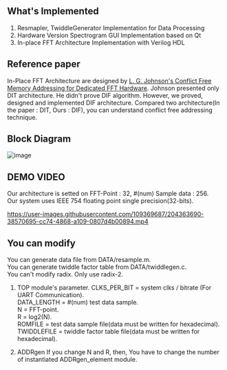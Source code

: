 ## What's Implemented
1. Resmapler, TwiddleGenerator Implementation for Data Processing
2. Hardware Version Spectrogram GUI Implementation based on Qt
3. In-place FFT Architecture Implementation with Verilog HDL

## Reference paper
In-Place FFT Architecture are designed by [L. G. Johnson's Conflict Free Memory Addressing for Dedicated FFT Hardware](https://ieeexplore.ieee.org/document/142032).
Johnson presented only DIT architecture. He didn't prove DIF algorithm.
However, we proved, designed and implemented DIF architecture.
Compared two architecture(In the paper : DIT, Ours : DIF), you can understand conflict free addressing technique.

## Block Diagram
![image](https://user-images.githubusercontent.com/120978778/209828748-8ab29ef1-223e-47ca-92ff-32fba7c2438e.png)

## DEMO VIDEO
Our architecture is setted on FFT-Point : 32, #(num) Sample data : 256.  
Our system uses IEEE 754 floating point single precision(32-bits).   

https://user-images.githubusercontent.com/109369687/204363690-38570695-cc74-4868-a109-0807d4b00894.mp4

## You can modify
You can generate data file from DATA/resample.m.  
You can generate twiddle factor table from DATA/twiddlegen.c.  
You can't modify radix. Only use radix-2.  

1. TOP module's parameter.
CLKS_PER_BIT = system clks / bitrate (For UART Communication).  
DATA_LENGTH = #(num) test data sample.  
N = FFT-point.  
R = log2(N).  
ROMFILE = test data sample file(data must be written for hexadecimal).  
TWIDDLEFILE = twiddle factor table file(data must be written for hexadecimal).  

2. ADDRgen
If you change N and R, then, You have to change the number of instantiated ADDRgen_element module.  
